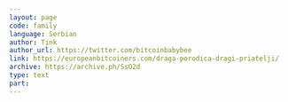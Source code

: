 ```yaml
---
layout: page
code: family
language: Serbian
author: Tink
author_url: https://twitter.com/bitcoinbabybee
link: https://europeanbitcoiners.com/draga-porodica-dragi-priatelji/
archive: https://archive.ph/SsO2d
type: text
part: 
---
```

